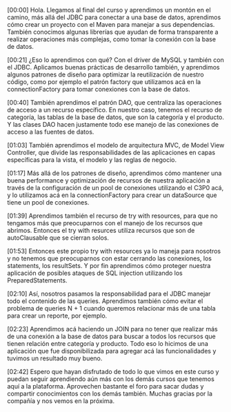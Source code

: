 [00:00] Hola. Llegamos al final del curso y aprendimos un montón en el camino, más allá del JDBC para conectar a una base de datos, aprendimos cómo crear un proyecto con el Maven para manejar a sus dependencias. También conocimos algunas librerías que ayudan de forma transparente a realizar operaciones más complejas, como tomar la conexión con la base de datos.

[00:21] ¿Eso lo aprendimos con qué? Con el driver de MySQL y también con el JDBC. Aplicamos buenas prácticas de desarrollo también, y aprendimos algunos patrones de diseño para optimizar la reutilización de nuestro código, como por ejemplo el patrón factory que utilizamos acá en la connectionFactory para tomar conexiones con la base de datos.

[00:40] También aprendimos el patrón DAO, que centraliza las operaciones de acceso a un recurso específico. En nuestro caso, tenemos el recurso de categoría, las tablas de la base de datos, que son la categoría y el producto. Y las clases DAO hacen justamente todo ese manejo de las conexiones de acceso a las fuentes de datos.

[01:03] También aprendimos el modelo de arquitectura MVC, de Model View Controller, que divide las responsabilidades de las aplicaciones en capas específicas para la vista, el modelo y las reglas de negocio.

[01:17] Más allá de los patrones de diseño, aprendimos cómo mantener una buena performance y optimización de recursos de nuestra aplicación a través de la configuración de un pool de conexiones utilizando el C3P0 acá, y lo utilizamos acá en la connectionFactory para crear un dataSource que tiene un pool de conexiones.

[01:39] Aprendimos también el recurso de try with resources, para que no tengamos más que preocuparnos con el manejo de los recursos que abrimos. Entonces el try with resurces utiliza recursos que son de autoClausable que se cierran solos.

[01:53] Entonces este propio try with resources ya lo maneja para nosotros y no tenemos que preocuparnos con estar cerrando las conexiones, los statements, los resultSets. Y por fin aprendimos cómo proteger nuestra aplicación de posibles ataques de SQL injection utilizando los PreparedStatements.

[02:10] Así, nosotros pasamos la responsabilidad para el JDBC manejar todo el contenido de las queries. Aprendimos también cómo evitar el problema de queries N + 1 cuando queremos relacionar más de una tabla para crear un reporte, por ejemplo.

[02:23] Aprendimos acá haciendo un JOIN para no tener que realizar más de una conexión a la base de datos para buscar a todos los recursos que tienen relación entre categoría y producto. Todo eso lo hicimos de una aplicación que fue disponibilizada para agregar acá las funcionalidades y tuvimos un resultado muy bueno.

[02:42] Espero que hayan disfrutado de todo lo que vimos en este curso y puedan seguir aprendiendo aún más con los demás cursos que tenemos aquí a la plataforma. Aprovechen bastante el foro para sacar dudas y compartir conocimientos con los demás también. Muchas gracias por la compañía y nos vemos en la próxima.